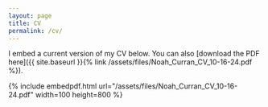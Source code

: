 ```yaml
---
layout: page
title: CV
permalink: /cv/
---
```


I embed a current version of my CV below. You can also [download the PDF here]({{ site.baseurl }}{% link /assets/files/Noah_Curran_CV_10-16-24.pdf %}).

{% include embedpdf.html url="/assets/files/Noah_Curran_CV_10-16-24.pdf" width=100 height=800 %}


